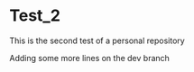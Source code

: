 # Test_2
This is the second test of a personal repository

Adding some more lines on the dev branch

